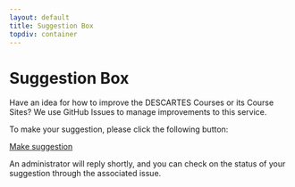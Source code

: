 ```yaml
---
layout: default
title: Suggestion Box
topdiv: container
---
```


# Suggestion Box

Have an idea for how to improve the DESCARTES Courses or its Course Sites?  We use GitHub Issues to manage improvements to this service. 

To make your suggestion, please click the following button:

<div class="container mt-5">
    <a class="btn btn-primary" href="mailto:uhmdescartes@hawaii.edu?subject=DESCARTES%20Courses%20Suggestion">
        Make suggestion
    </a>
</div>

An administrator will reply shortly, and you can check on the status of your suggestion through the associated issue.


